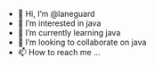 - 👋 Hi, I’m @laneguard
- 👀 I’m interested in java
- 🌱 I’m currently learning java
- 💞️ I’m looking to collaborate on java
- 📫 How to reach me ...

<!---
laneguard/laneguard is a ✨ special ✨ repository because its `README.md` (this file) appears on your GitHub profile.
You can click the Preview link to take a look at your changes.
--->
